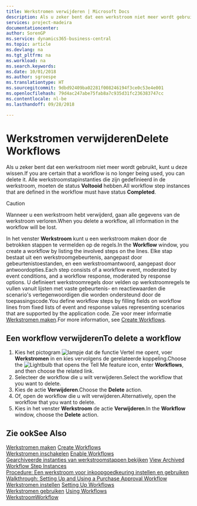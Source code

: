 ```yaml
---
title: Werkstromen verwijderen | Microsoft Docs
description: Als u zeker bent dat een werkstroom niet meer wordt gebruikt, kunt u deze wissen. Alle werkstroomstapinstanties die zijn gedefinieerd in de werkstroom, moeten de status **Voltooid** hebben.
services: project-madeira
documentationcenter: 
author: SorenGP
ms.service: dynamics365-business-central
ms.topic: article
ms.devlang: na
ms.tgt_pltfrm: na
ms.workload: na
ms.search.keywords: 
ms.date: 10/01/2018
ms.author: sgroespe
ms.translationtype: HT
ms.sourcegitcommit: 9dbd92409ba02281f008246194f3ce0c53e4e001
ms.openlocfilehash: 79d4ac247abe75fab8a7c935d31fc236383747cc
ms.contentlocale: nl-be
ms.lasthandoff: 09/28/2018

---
```

# <a name="delete-workflows"></a><span data-ttu-id="2c517-104">Werkstromen verwijderen</span><span class="sxs-lookup"><span data-stu-id="2c517-104">Delete Workflows</span></span>
<span data-ttu-id="2c517-105">Als u zeker bent dat een werkstroom niet meer wordt gebruikt, kunt u deze wissen.</span><span class="sxs-lookup"><span data-stu-id="2c517-105">If you are certain that a workflow is no longer being used, you can delete it.</span></span> <span data-ttu-id="2c517-106">Alle werkstroomstapinstanties die zijn gedefinieerd in de werkstroom, moeten de status **Voltooid** hebben.</span><span class="sxs-lookup"><span data-stu-id="2c517-106">All workflow step instances that are defined in the workflow must have status **Completed**.</span></span>  

> [!CAUTION]  
>  <span data-ttu-id="2c517-107">Wanneer u een werkstroom hebt verwijderd, gaan alle gegevens van de werkstroom verloren.</span><span class="sxs-lookup"><span data-stu-id="2c517-107">When you delete a workflow, all information in the workflow will be lost.</span></span>  

 <span data-ttu-id="2c517-108">In het venster **Werkstroom** kunt u een werkstroom maken door de betrokken stappen te vermelden op de regels.</span><span class="sxs-lookup"><span data-stu-id="2c517-108">In the **Workflow** window, you create a workflow by listing the involved steps on the lines.</span></span> <span data-ttu-id="2c517-109">Elke stap bestaat uit een werkstroomgebeurtenis, aangepast door gebeurtenistoestanden, en een werkstroomantwoord, aangepast door antwoordopties.</span><span class="sxs-lookup"><span data-stu-id="2c517-109">Each step consists of a workflow event, moderated by event conditions, and a workflow response, moderated by response options.</span></span> <span data-ttu-id="2c517-110">U definieert werkstroomregels door velden op werkstroomregels te vullen vanuit lijsten met vaste gebeurtenis- en reactiewaarden die scenario's vertegenwoordigen die worden ondersteund door de toepassingscode.</span><span class="sxs-lookup"><span data-stu-id="2c517-110">You define workflow steps by filling fields on workflow lines from fixed lists of event and response values representing scenarios that are supported by the application code.</span></span> <span data-ttu-id="2c517-111">Zie voor meer informatie [Werkstromen maken](across-how-to-create-workflows.md).</span><span class="sxs-lookup"><span data-stu-id="2c517-111">For more information, see [Create Workflows](across-how-to-create-workflows.md).</span></span>  

## <a name="to-delete-a-workflow"></a><span data-ttu-id="2c517-112">Een workflow verwijderen</span><span class="sxs-lookup"><span data-stu-id="2c517-112">To delete a workflow</span></span>  
1.  <span data-ttu-id="2c517-113">Kies het pictogram ![lampje dat de functie Vertel me opent](media/ui-search/search_small.png "Vertel me wat u wilt doen"), voer **Werkstromen** in en kies vervolgens de gerelateerde koppeling.</span><span class="sxs-lookup"><span data-stu-id="2c517-113">Choose the ![Lightbulb that opens the Tell Me feature](media/ui-search/search_small.png "Tell me what you want to do") icon, enter **Workflows**, and then choose the related link.</span></span>  
2.  <span data-ttu-id="2c517-114">Selecteer de workflow die u wilt verwijderen.</span><span class="sxs-lookup"><span data-stu-id="2c517-114">Select the workflow that you want to delete.</span></span>  
3.  <span data-ttu-id="2c517-115">Kies de actie **Verwijderen**.</span><span class="sxs-lookup"><span data-stu-id="2c517-115">Choose the **Delete** action.</span></span>  
4.  <span data-ttu-id="2c517-116">Of, open de workflow die u wilt verwijderen.</span><span class="sxs-lookup"><span data-stu-id="2c517-116">Alternatively, open the workflow that you want to delete.</span></span>  
5.  <span data-ttu-id="2c517-117">Kies in het venster **Werkstroom** de actie **Verwijderen**.</span><span class="sxs-lookup"><span data-stu-id="2c517-117">In the **Workflow** window, choose the **Delete** action.</span></span>  

## <a name="see-also"></a><span data-ttu-id="2c517-118">Zie ook</span><span class="sxs-lookup"><span data-stu-id="2c517-118">See Also</span></span>  
 <span data-ttu-id="2c517-119">[Werkstromen maken](across-how-to-create-workflows.md) </span><span class="sxs-lookup"><span data-stu-id="2c517-119">[Create Workflows](across-how-to-create-workflows.md) </span></span>  
 <span data-ttu-id="2c517-120">[Werkstromen inschakelen](across-how-to-enable-workflows.md) </span><span class="sxs-lookup"><span data-stu-id="2c517-120">[Enable Workflows](across-how-to-enable-workflows.md) </span></span>  
 <span data-ttu-id="2c517-121">[Gearchiveerde instanties van werkstroomstappen bekijken](across-how-to-view-archived-workflow-step-instances.md) </span><span class="sxs-lookup"><span data-stu-id="2c517-121">[View Archived Workflow Step Instances](across-how-to-view-archived-workflow-step-instances.md) </span></span>  
 <span data-ttu-id="2c517-122">[Procedure: Een werkstroom voor inkoopgoedkeuring instellen en gebruiken](walkthrough-setting-up-and-using-a-purchase-approval-workflow.md) </span><span class="sxs-lookup"><span data-stu-id="2c517-122">[Walkthrough: Setting Up and Using a Purchase Approval Workflow](walkthrough-setting-up-and-using-a-purchase-approval-workflow.md) </span></span>  
 <span data-ttu-id="2c517-123">[Werkstromen instellen](across-set-up-workflows.md) </span><span class="sxs-lookup"><span data-stu-id="2c517-123">[Setting Up Workflows](across-set-up-workflows.md) </span></span>  
 <span data-ttu-id="2c517-124">[Werkstromen gebruiken](across-use-workflows.md) </span><span class="sxs-lookup"><span data-stu-id="2c517-124">[Using Workflows](across-use-workflows.md) </span></span>  
 [<span data-ttu-id="2c517-125">Werkstroom</span><span class="sxs-lookup"><span data-stu-id="2c517-125">Workflow</span></span>](across-workflow.md)   

